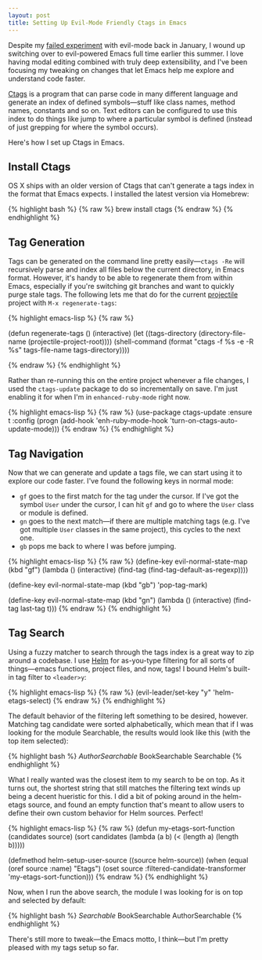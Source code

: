 ```yaml
---
layout: post
title: Setting Up Evil-Mode Friendly Ctags in Emacs
---
```


Despite my [failed experiment](/emacs-and-evil-mode-field-notes/) with evil-mode back in January, I wound up switching over to evil-powered Emacs full time earlier this summer. I love having modal editing combined with truly deep extensibility, and I've been focusing my tweaking on changes that let Emacs help me explore and understand code faster.

[Ctags](http://ctags.sourceforge.net/) is a program that can parse code in many different language and generate an index of defined symbols—stuff like class names, method names, constants and so on. Text editors can be configured to use this index to do things like jump to where a particular symbol is defined (instead of just grepping for where the symbol occurs).

Here's how I set up Ctags in Emacs.

## Install Ctags

OS X ships with an older version of Ctags that can't generate a tags index in the format that Emacs expects. I installed the latest version via Homebrew:

{% highlight bash %}
{% raw %}
brew install ctags
{% endraw %}
{% endhighlight %}

## Tag Generation

Tags can be generated on the command line pretty easily—`ctags -Re` will recursively parse and index all files below the current directory, in Emacs format. However, it's handy to be able to regenerate them from within Emacs, especially if you're switching git branches and want to quickly purge stale tags. The following lets me that do for the current [projectile](http://batsov.com/projectile/) project with `M-x regenerate-tags`:

{% highlight emacs-lisp %}
{% raw %}

(defun regenerate-tags ()
  (interactive)
  (let ((tags-directory (directory-file-name (projectile-project-root))))
    (shell-command
     (format "ctags -f %s -e -R %s" tags-file-name tags-directory))))

{% endraw %}
{% endhighlight %}

Rather than re-running this on the entire project whenever a file changes, I used the `ctags-update` package to do so incrementally on save. I'm just enabling it for when I'm in `enhanced-ruby-mode` right now.

{% highlight emacs-lisp %}
{% raw %}
(use-package ctags-update
  :ensure t
  :config
  (progn
    (add-hook 'enh-ruby-mode-hook 'turn-on-ctags-auto-update-mode)))
{% endraw %}
{% endhighlight %}

## Tag Navigation

Now that we can generate and update a tags file, we can start using it to explore our code faster. I've found the following keys in normal mode:

* `gf` goes to the first match for the tag under the cursor. If I've got the symbol `User` under the cursor, I can hit `gf` and go to where the `User` class or module is defined.
* `gn` goes to the next match—if there are multiple matching tags (e.g. I've got multiple `User` classes in the same project), this cycles to the next one.
* `gb` pops me back to where I was before jumping.

{% highlight emacs-lisp %}
{% raw %}
(define-key evil-normal-state-map (kbd "gf")
  (lambda () (interactive) (find-tag (find-tag-default-as-regexp))))

(define-key evil-normal-state-map (kbd "gb") 'pop-tag-mark)

(define-key evil-normal-state-map (kbd "gn")
  (lambda () (interactive) (find-tag last-tag t)))
{% endraw %}
{% endhighlight %}

## Tag Search

Using a fuzzy matcher to search through the tags index is a great way to zip around a codebase. I use [Helm](https://emacs-helm.github.io/helm/) for as-you-type filtering for all sorts of things—emacs functions, project files, and now, tags! I bound Helm's built-in tag filter to `<leader>y`:

{% highlight emacs-lisp %}
{% raw %}
(evil-leader/set-key "y" 'helm-etags-select)
{% endraw %}
{% endhighlight %}

The default behavior of the filtering left something to be desired, however. Matching tag candidate were sorted alphabetically, which mean that if I was looking for the module Searchable, the results would look like this (with the top item selected):

{% highlight bash %}
*AuthorSearchable*
BookSearchable
Searchable
{% endhighlight %}

What I really wanted was the closest item to my search to be on top. As it turns out, the shortest string that still matches the filtering text winds up being a decent hueristic for this. I did a bit of poking around in the helm-etags source, and found an empty function that's meant to allow users to define their own custom behavior for Helm sources. Perfect!

{% highlight emacs-lisp %}
{% raw %}
(defun my-etags-sort-function (candidates source)
  (sort candidates (lambda (a b) (< (length a) (length b)))))

(defmethod helm-setup-user-source ((source helm-source))
  (when (equal (oref source :name) "Etags")
    (oset source :filtered-candidate-transformer 'my-etags-sort-function)))
{% endraw %}
{% endhighlight %}

Now, when I run the above search, the module I was looking for is on top and selected by default:

{% highlight bash %}
*Searchable*
BookSearchable
AuthorSearchable
{% endhighlight %}

There's still more to tweak—the Emacs motto, I think—but I'm pretty pleased with my tags setup so far.
